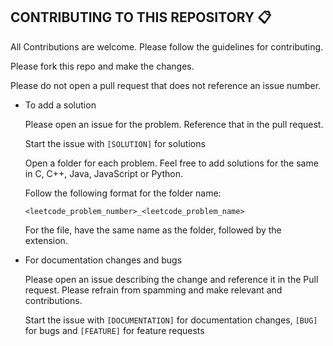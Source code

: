 ## CONTRIBUTING TO THIS REPOSITORY :clipboard: 

All Contributions are welcome. Please follow the guidelines for contributing.

Please fork this repo and make the changes.

Please do not open a pull request that does not reference an issue number.

- To add a solution

  Please open an issue for the problem. Reference that in the pull request.
  
  Start the issue with  ```[SOLUTION]``` for solutions
  
  Open a folder for each problem. Feel free to add solutions for the same in C, C++, Java, JavaScript or Python.
  
  Follow the following format for the folder name:
  
  ```
  <leetcode_problem_number>_<leetcode_problem_name>
  ```  
  
  For the file, have the same name as the folder, followed by the extension.
  
- For documentation changes and bugs
  
  Please open an issue describing the change and reference it in the Pull request. Please refrain from spamming and make relevant and contributions.
  
  Start the issue with  ```[DOCUMENTATION]``` for documentation changes, ```[BUG]``` for bugs and ```[FEATURE]``` for feature requests 
  
